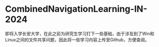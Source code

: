 # CombinedNavigationLearning-IN-2024
即将入学长安大学，在此之前为研究生学习打下一些基础，由于涉及到了Win和Linux之间的文件共享问题，因此将一些学习内容上传至Github，方便查阅。
